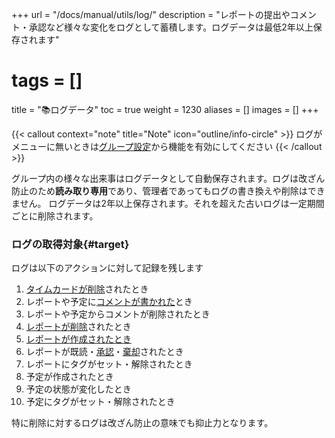 +++
url = "/docs/manual/utils/log/"
description = "レポートの提出やコメント・承認など様々な変化をログとして蓄積します。ログデータは最低2年以上保存されます"
# tags = []
title = "📚ログデータ"
toc = true
weight = 1230
aliases = []
images = []
+++

{{< callout context="note" title="Note" icon="outline/info-circle" >}}
ログがメニューに無いときは[グループ設定](/docs/manual/initial-setting/setting-group/#optionalFunction)から機能を有効にしてください
{{< /callout >}}

グループ内の様々な出来事はログデータとして自動保存されます。ログは改ざん防止のため**読み取り専用**であり、管理者であってもログの書き換えや削除はできません。
ログデータは2年以上保存されます。それを超えた古いログは一定期間ごとに削除されます。

### ログの取得対象{#target}

ログは以下のアクションに対して記録を残します

1. [タイムカードが削除](/docs/manual/remove/timecard/)されたとき
1. レポートや予定に[コメントが書かれた](/docs/manual/read-report/state/#comment)とき
1. レポートや予定からコメントが削除されたとき
1. [レポートが削除](/docs/manual/remove/report/)されたとき
1. [レポートが作成されたとき](/docs/manual/write-report/write/)
1. レポートが既読・[承認](/docs/manual/read-report/state/#agree)・[棄却](/docs/manual/read-report/state/#reject)されたとき
1. レポートにタグがセット・解除されたとき
1. 予定が作成されたとき
1. 予定の状態が変化したとき
1. 予定にタグがセット・解除されたとき

特に削除に対するログは改ざん防止の意味でも抑止力となります。
